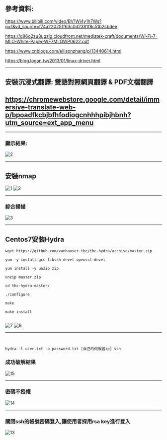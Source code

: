 ## 參考資料:
https://www.bilibili.com/video/BV1Wi4y1h7Ws?p=1&vd_source=f74a220251f63c0d2381f8c51b2cbdee

https://d86o2zu8ugzlg.cloudfront.net/mediatek-craft/documents/Wi-Fi-7-MLO-White-Paper-WF7MLOWP0622.pdf

https://www.cnblogs.com/ellisonzhang/p/13440614.html


https://blog.logan.tw/2013/01/linux-driver.html


---

## 安裝沉浸式翻譯: 雙語對照網頁翻譯 & PDF文檔翻譯
https://chromewebstore.google.com/detail/immersive-translate-web-p/bpoadfkcbjbfhfodiogcnhhhpibjhbnh?utm_source=ext_app_menu
---

---

### 顯示結果:
![2](https://hackmd.io/_uploads/HJJRgaPRT.jpg)


---
## 安裝nmap
![1](https://hackmd.io/_uploads/BybR1tRRT.png)
![2](https://hackmd.io/_uploads/HyVRytRAp.png)

---

### 綜合掃描
![3](https://hackmd.io/_uploads/SkKAytCRa.png)

---

## Centos7安装Hydra
```
wget https://github.com/vanhauser-thc/thc-hydra/archive/master.zip

yum -y install gcc libssh-devel openssl-devel

yum install -y unzip zip

unzip master.zip

cd thc-hydra-master/

./configure

make 

make install


```


![7](https://hackmd.io/_uploads/HJeJqXSxJ0.png)
![9](https://hackmd.io/_uploads/r1M9mrxyR.png)


---
```


hydra -l user.txt -p password.txt [自己的伺服器ip] ssh
```

### 成功破解結果
![15](https://hackmd.io/_uploads/HkoAQrg1A.jpg)



---
### 密碼不授權
![14](https://hackmd.io/_uploads/rkfaGSlyR.jpg)



---

### 關閉ssh的帳號密碼登入,讓使用者採用rsa key進行登入
![13](https://hackmd.io/_uploads/SJiDfHeyC.jpg)


